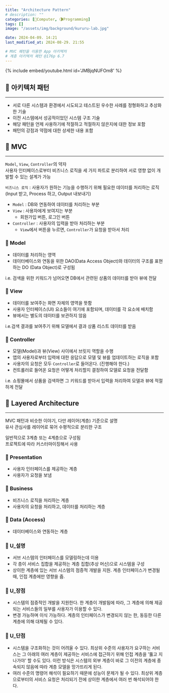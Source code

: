 ```yaml
---
title: "Architecture Pattern"
# description: ""
categories: [💫Computer, 🌗Programming]
tags: []
image: "/assets/img/background/kururu-lab.jpg"

date: 2024-04-09. 14:21
last_modified_at: 2024-08-29. 21:55

# MVC 패턴을 이용한 App 아키텍처
# 계층 아키텍처 패턴 @176p 6.7
---
```


{% include embed/youtube.html id='JMBjqNUFOm8' %}

## 💫 아키텍처 패턴

---

- 서로 다른 시스템과 환경에서 시도되고 테스트된 우수한 사례를 정형화하고 추상화한 기술
- 이전 시스템에서 성공적이었던 시스템 구조 기술
- 해당 패턴을 언제 사용하기에 적절하고 적절하지 않은지에 대한 정보 포함
- 패턴의 강점과 약점에 대한 상세한 내용 포함

## 💫 MVC

---

`Model`, `View`, `Controller`의 약자  
사용자 인터페이스로부터 비즈니스 로직을 세 가지 파트로 분리하여 서로 영향 없이 개발할 수 있는 설계가 가능  

`비즈니스 로직` : 사용자가 원하는 기능을 수행하기 위해 필요한 데이터를 처리하는 로직 (Input 받고, Process 하고, Output 내보내기)  

- `Model` : DB와 연동하여 데이터를 처리하는 부분
- `View` : 사용자에게 보여지는 부분
  - 회원가입 버튼, 로그인 버튼
- `Controller` : 사용자의 입력을 받아 처리하는 부분
  - `View`에서 버튼을 누르면, `Controller`가 요청을 받아서 처리

### 🫧 Model

- 데이터를 처리하는 영역
- 데이터베이스와 연동을 위한 DAO(Data Access Object)와 데이터의 구조를 표현하는 DO (Data Object)로 구성됨

i.e. 검색을 위한 키워드가 넘어오면 DB에서 관련된 상품의 데이터를 받아 뷰에 전달  

### 🫧 View

- 데이터를 보여주는 화면 자체의 영역을 뜻함
- 사용자 인터페이스(UI) 요소들이 여기에 포함되며, 데이터를 각 요소에 배치함
- 뷰에서는 별도의 데이터를 보관하지 않음

i.e.검색 결과를 보여주기 위해 모델에서 결과 상품 리스트 데이터를 받음

### 🫧 Controller

- 모델(Model)과 뷰(View) 사이에서 브릿지 역할을 수행
- 앱의 사용자로부터 입력에 대한 응답으로 모델 및 뷰를 업데이트하는 로직을 포함
- 사용자의 요청은 모두 `Controller`로 들어온다. (진행해야 한다.)
- 컨트롤러로 들어온 요청은 어떻게 처리할지 결정하여 모델로 요청을 전달함

i.e. 쇼핑몰에서 상품을 검색하면 그 키워드를 받아서 입력을 처리하여 모델과 뷰에 적절하게 전달  

## 💫 Layered Architecture

---

MVC 패턴과 비슷한 이야기, 다만 레이어(계층) 기준으로 설명  
유사 관심사를 레이어로 묶어 수평적으로 분리한 구조  

일반적으로 3계층 또는 4계층으로 구성됨  
프로젝트에 따라 커스터마이징해서 사용  

### 🫧 Presentation

- 사용자 인터페이스를 제공하는 계층
- 사용자가 요청을 보냄

### 🫧 Business

- 비즈니스 로직을 처리하는 계층
- 사용자의 요청을 처리하고, 데이터를 처리하는 계층

### 🫧 Data (Access)

- 데이터베이스와 연동하는 계층

### 🫧 U_설명

- 서브 시스템의 인터페이스를 모델링하는데 이용
- 각 층이 서비스 집합을 제공하는 계층 집합(추상 머신)으로 시스템을 구성
- 상이한 계층에 있는 서브 시스템의 점증적 개발을 지원. 계층 인터페이스가 변경될 때, 인접 계층에만 영향을 줌.

### 🫧 U_장점

- 시스템의 점증적인 개발을 지원한다. 한 계층이 개발됨에 따라, 그 계층에 의해 제공되는 서비스들의 일부를 사용자가 이용할 수 있다.
- 변경 가능하며 이식 가능하다. 계층의 인터페이스가 변경되지 않는 한, 동등한 다른 계층에 의해 대체될 수 있다.

### 🫧 U_단점

- 시스템을 구조화하는 것이 어려울 수 있다. 최상위 수준의 사용자가 요구하는 서비스는 그 아래의 여러 계층이 제공하는 서비스에 접근하기 위해 인접 계층을 '뚫고 지나가야' 할 수도 있다. 이런 방식은 시스템의 외부 계층이 바로 그 이전의 계층에 종속되지 않음에 따라 계층 모델을 망가뜨리게 된다.
- 여러 수준의 명령어 해석이 필요하기 때문에 성능이 문제가 될 수 있다. 최상위 계층으로부터의 서비스 요청은 처리되기 전에 상이한 계층에서 여러 번 해석되어야 한다.
